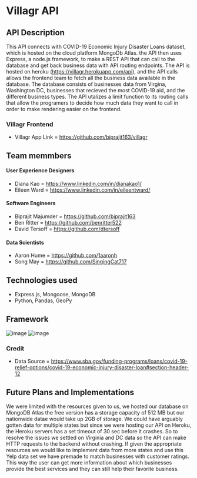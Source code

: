 
# Villagr API

## API Description
This API connects with COVID-19 Economic Injury Disaster Loans dataset, which is hosted on the cloud platform MongoDb Atlas. the API then uses Express, a node.js framework, to make a REST API that can call to the database and get back business data with API routing endpoints. The API is hosted on heroku (https://villagr.herokuapp.com/api), and the API calls allows the frontend team to fetch all the business data available in the database. The database consists of businesses data from Virgina, Washington DC, businesses that recieved the most COVID-19 aid, and the different business types. The API utalizes a limit function to its routing calls that allow the programers to decide how much data they want to call in order to make rendering easier on the frontend. 

### Villagr Frontend
- Villagr App Link = https://github.com/biprajit163/villagr 

## Team memmbers
#### User Experience Designers
- Diana Kao = https://www.linkedin.com/in/dianakao1/ 
- Eileen Ward = https://www.linkedin.com/in/eileentward/

#### Software Engineers
- Biprajit Majumder = https://github.com/biprajit163
- Ben Ritter = https://github.com/benritter522
- David Tersoff = https://github.com/dtersoff

#### Data Scientists
- Aaron Hume = https://github.com/1aaronh
- Song May = https://github.com/SingingCat717


## Technologies used
- Express.js, Mongoose, MongoDB 
- Python, Pandas, GeoPy


## Framework 
![image](https://user-images.githubusercontent.com/14338321/112770350-67ba8000-8ff4-11eb-922e-e09b33db9bb9.png)
![image](https://user-images.githubusercontent.com/14338321/112770362-75700580-8ff4-11eb-8a71-75e3b989f9e5.png)


### Credit
- Data Source = https://www.sba.gov/funding-programs/loans/covid-19-relief-options/covid-19-economic-injury-disaster-loan#section-header-12


## Future Plans and Implementations
We were limited with the resources given to us, we hosted our database on MongoDB Atlas the free version has a storage capacity of 512 MB but our nationwide datae would take up 2GB of storage. We could have arguably gotten data for multiple states but since we were hosting our API on Heroku, the Heroku servers has a set timeout of 30 sec before it
crashes. So to resolve the issues we settled on Virginia and DC data so the API can make HTTP requests to the backend without crashing. If given the appropriate resources we would like to implement data from more states and use this Yelp data set we have premade to match businesses with customer ratings. This way the user can get more information about which businesses provide the best services and they can still help their favorite business.    
